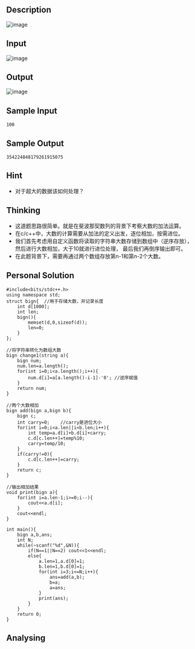 ## Description
![image](https://github.com/user-attachments/assets/58c4d3b0-eb6e-4a08-b52a-f96903111f1b)
## Input
![image](https://github.com/user-attachments/assets/6cd84ad8-a4df-4f45-8afc-57041ac1b989)
## Output
![image](https://github.com/user-attachments/assets/7ed28b5d-3b67-4f0c-845c-3ac17b9cd919)
## Sample Input
```
100
``` 
## Sample Output
```
354224848179261915075
```
## Hint
- 对于超大的数据该如何处理？
## Thinking
- 这道题思路很简单。就是在斐波那契数列的背景下考察大数的加法运算。
- 在c/c++中，大数的计算需要从加法的定义出发，逐位相加，按需进位。
- 我们首先考虑用自定义函数将读取的字符串大数存储到数组中（逆序存放），然后进行大数相加，大于10就进行进位处理，
最后我们再倒序输出即可。
- 在此题背景下，需要再通过两个数组存放第n-1和第n-2个大数。
## Personal Solution
```
#include<bits/stdc++.h>
using namespace std;
struct bign{  //用于存储大数，并记录长度
	int d[1000];
	int len;
	bign(){
		memset(d,0,sizeof(d));
		len=0;
	}
};

//将字符串转化为数组大数
bign change1(string a){
	bign num;
	num.len=a.length();
	for(int i=0;i<a.length();i++){
		num.d[i]=a[a.length()-i-1]-'0';	//逆序赋值 
	}
	return num;
}

//两个大数相加
bign add(bign a,bign b){
	bign c;
	int carry=0;	//carry是进位大小
	for(int i=0;i<a.len||i<b.len;i++){
		int temp=a.d[i]+b.d[i]+carry;
		c.d[c.len++]=temp%10;
		carry=temp/10;
	} 
	if(carry!=0){
		c.d[c.len++]=carry;
	}
	return c;
}

//输出相加结果
void print(bign a){
	for(int i=a.len-1;i>=0;i--){
		cout<<a.d[i];
	}
	cout<<endl;
}

int main(){
	bign a,b,ans;  
	int N;
	while(~scanf("%d",&N)){
		if(N==1||N==2) cout<<1<<endl;
		else{
			a.len=1,a.d[0]=1;
			b.len=1,b.d[0]=1;
			for(int i=3;i<=N;i++){
				ans=add(a,b);
				b=a;
				a=ans;
			}
			print(ans);
		} 
	}
	return 0;
}
```
## Analysing
